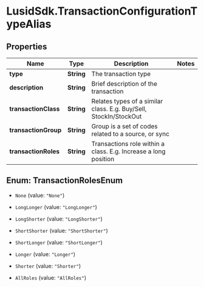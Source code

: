 # LusidSdk.TransactionConfigurationTypeAlias

## Properties
Name | Type | Description | Notes
------------ | ------------- | ------------- | -------------
**type** | **String** | The transaction type | 
**description** | **String** | Brief description of the transaction | 
**transactionClass** | **String** | Relates types of a similar class. E.g. Buy/Sell, StockIn/StockOut | 
**transactionGroup** | **String** | Group is a set of codes related to a source, or sync | 
**transactionRoles** | **String** | Transactions role within a class. E.g. Increase a long position | 


<a name="TransactionRolesEnum"></a>
## Enum: TransactionRolesEnum


* `None` (value: `"None"`)

* `LongLonger` (value: `"LongLonger"`)

* `LongShorter` (value: `"LongShorter"`)

* `ShortShorter` (value: `"ShortShorter"`)

* `ShortLonger` (value: `"ShortLonger"`)

* `Longer` (value: `"Longer"`)

* `Shorter` (value: `"Shorter"`)

* `AllRoles` (value: `"AllRoles"`)




